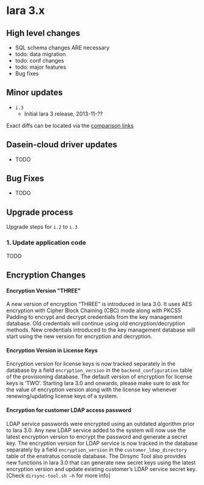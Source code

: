 # Iara 3.x

## High level changes

* SQL schema changes ARE necessary
* todo: data migration
* todo: conf changes
* todo: major features
* Bug fixes

## Minor updates

* <code>i.3</code>
    * Initial Iara 3 release, 2013-11-??

Exact diffs can be located via the [comparison links](https://docs.int.enstratus.com/qa/namedreleases.html)

## Dasein-cloud driver updates

* TODO


## Bug Fixes

* TODO

## Upgrade process

Upgrade steps for <code>i.2</code> to <code>i.3</code>

### 1. Update application code

TODO

## Encryption Changes

#### Encryption Version "THREE"

A new version of encryption “THREE” is introduced in Iara 3.0. It uses AES encryption with Cipher Block Chaining (CBC) mode along with PKCS5 Padding to encrypt and decrypt credentials from the key management database. Old credentials will continue using old encryption/decryption methods. New credentials introduced to the key management database will start using the new version for encryption and decryption.

#### Encryption Version in License Keys

Encryption version for license keys is now tracked separately in the database by a field <code>encryption_version</code> in the <code>backend_configuration</code> table of the provisioning database. The default version of encryption for license keys is ‘TWO’. Starting Iara 3.0 and onwards, please make sure to ask for the value of encryption version along with the license key whenever renewing/updating license keys of a system.

#### Encryption for customer LDAP access password 

LDAP service passwords were encrypted using an outdated algorithm prior to Iara 3.0. Any new LDAP service added to the system will now use the latest encryption version to encrypt the password and generate a secret key. The encryption version for LDAP service is now tracked in the database separately by a field <code>encryption_version</code> in the <code>customer_ldap_directory</code> table of the enstratus console database. The Dirsync Tool also provides new functions in Iara 3.0 that can generate new secret keys using the latest encryption version and update existing customer’s LDAP service secret key.[Check <code>dirsync-tool.sh —h</code> for more info]

